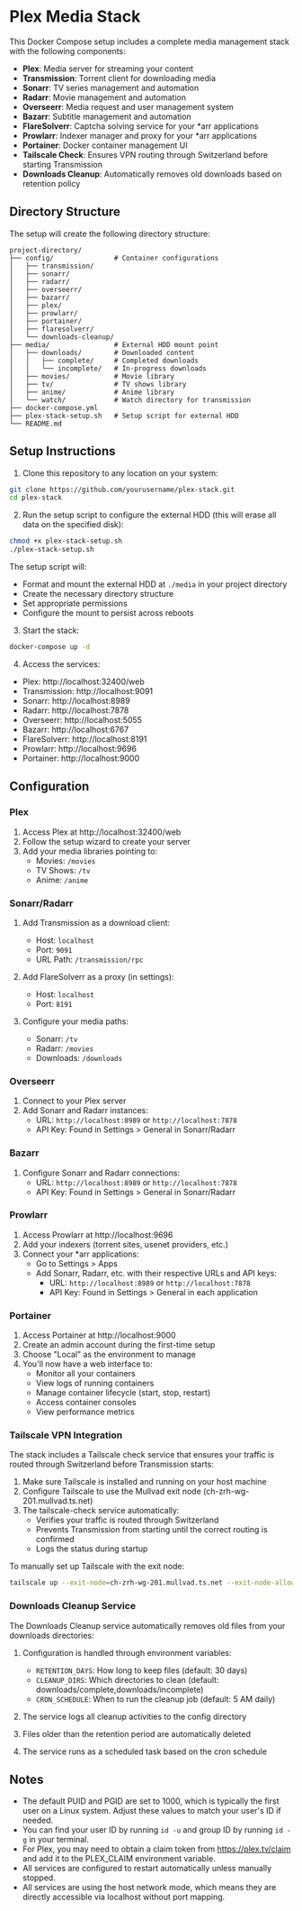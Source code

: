 # Plex Media Stack

This Docker Compose setup includes a complete media management stack with the following components:

- **Plex**: Media server for streaming your content
- **Transmission**: Torrent client for downloading media
- **Sonarr**: TV series management and automation
- **Radarr**: Movie management and automation
- **Overseerr**: Media request and user management system
- **Bazarr**: Subtitle management and automation
- **FlareSolverr**: Captcha solving service for your *arr applications
- **Prowlarr**: Indexer manager and proxy for your *arr applications
- **Portainer**: Docker container management UI
- **Tailscale Check**: Ensures VPN routing through Switzerland before starting Transmission
- **Downloads Cleanup**: Automatically removes old downloads based on retention policy

## Directory Structure

The setup will create the following directory structure:

```
project-directory/
├── config/               # Container configurations
│   ├── transmission/
│   ├── sonarr/
│   ├── radarr/
│   ├── overseerr/
│   ├── bazarr/
│   ├── plex/
│   ├── prowlarr/
│   ├── portainer/
│   ├── flaresolverr/
│   └── downloads-cleanup/
├── media/                # External HDD mount point
│   ├── downloads/        # Downloaded content
│   │   ├── complete/     # Completed downloads
│   │   └── incomplete/   # In-progress downloads
│   ├── movies/           # Movie library
│   ├── tv/               # TV shows library
│   ├── anime/            # Anime library
│   └── watch/            # Watch directory for transmission
├── docker-compose.yml
├── plex-stack-setup.sh   # Setup script for external HDD
└── README.md
```

## Setup Instructions

1. Clone this repository to any location on your system:

```bash
git clone https://github.com/yourusername/plex-stack.git
cd plex-stack
```

2. Run the setup script to configure the external HDD (this will erase all data on the specified disk):

```bash
chmod +x plex-stack-setup.sh
./plex-stack-setup.sh
```

The setup script will:
- Format and mount the external HDD at `./media` in your project directory
- Create the necessary directory structure
- Set appropriate permissions
- Configure the mount to persist across reboots

3. Start the stack:

```bash
docker-compose up -d
```

4. Access the services:

- Plex: http://localhost:32400/web
- Transmission: http://localhost:9091
- Sonarr: http://localhost:8989
- Radarr: http://localhost:7878
- Overseerr: http://localhost:5055
- Bazarr: http://localhost:6767
- FlareSolverr: http://localhost:8191
- Prowlarr: http://localhost:9696
- Portainer: http://localhost:9000

## Configuration

### Plex

1. Access Plex at http://localhost:32400/web
2. Follow the setup wizard to create your server
3. Add your media libraries pointing to:
   - Movies: `/movies`
   - TV Shows: `/tv`
   - Anime: `/anime`

### Sonarr/Radarr

1. Add Transmission as a download client:
   - Host: `localhost`
   - Port: `9091`
   - URL Path: `/transmission/rpc`

2. Add FlareSolverr as a proxy (in settings):
   - Host: `localhost`
   - Port: `8191`

3. Configure your media paths:
   - Sonarr: `/tv`
   - Radarr: `/movies`
   - Downloads: `/downloads`

### Overseerr

1. Connect to your Plex server
2. Add Sonarr and Radarr instances:
   - URL: `http://localhost:8989` or `http://localhost:7878`
   - API Key: Found in Settings > General in Sonarr/Radarr

### Bazarr

1. Configure Sonarr and Radarr connections:
   - URL: `http://localhost:8989` or `http://localhost:7878`
   - API Key: Found in Settings > General in Sonarr/Radarr

### Prowlarr

1. Access Prowlarr at http://localhost:9696
2. Add your indexers (torrent sites, usenet providers, etc.)
3. Connect your *arr applications:
   - Go to Settings > Apps
   - Add Sonarr, Radarr, etc. with their respective URLs and API keys:
     - URL: `http://localhost:8989` or `http://localhost:7878`
     - API Key: Found in Settings > General in each application

### Portainer

1. Access Portainer at http://localhost:9000
2. Create an admin account during the first-time setup
3. Choose "Local" as the environment to manage
4. You'll now have a web interface to:
   - Monitor all your containers
   - View logs of running containers
   - Manage container lifecycle (start, stop, restart)
   - Access container consoles
   - View performance metrics

### Tailscale VPN Integration

The stack includes a Tailscale check service that ensures your traffic is routed through Switzerland before Transmission starts:

1. Make sure Tailscale is installed and running on your host machine
2. Configure Tailscale to use the Mullvad exit node (ch-zrh-wg-201.mullvad.ts.net)
3. The tailscale-check service automatically:
   - Verifies your traffic is routed through Switzerland
   - Prevents Transmission from starting until the correct routing is confirmed
   - Logs the status during startup

To manually set up Tailscale with the exit node:
```bash
tailscale up --exit-node=ch-zrh-wg-201.mullvad.ts.net --exit-node-allow-lan-access=true
```

### Downloads Cleanup Service

The Downloads Cleanup service automatically removes old files from your downloads directories:

1. Configuration is handled through environment variables:
   - `RETENTION_DAYS`: How long to keep files (default: 30 days)
   - `CLEANUP_DIRS`: Which directories to clean (default: downloads/complete,downloads/incomplete)
   - `CRON_SCHEDULE`: When to run the cleanup job (default: 5 AM daily)

2. The service logs all cleanup activities to the config directory
3. Files older than the retention period are automatically deleted
4. The service runs as a scheduled task based on the cron schedule

## Notes

- The default PUID and PGID are set to 1000, which is typically the first user on a Linux system. Adjust these values to match your user's ID if needed.
- You can find your user ID by running `id -u` and group ID by running `id -g` in your terminal.
- For Plex, you may need to obtain a claim token from https://plex.tv/claim and add it to the PLEX_CLAIM environment variable.
- All services are configured to restart automatically unless manually stopped.
- All services are using the host network mode, which means they are directly accessible via localhost without port mapping.

